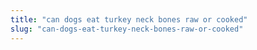 ```yaml
---
title: "can dogs eat turkey neck bones raw or cooked"
slug: "can-dogs-eat-turkey-neck-bones-raw-or-cooked"
---
```


